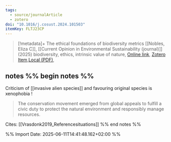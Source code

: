 ```yaml
---
tags:
  - source/journalArticle
  - zotero
doi: "10.1016/j.cosust.2024.101503"
itemKey: FLTJ23CP
---
```

>[!metadata]+
> The ethical foundations of biodiversity metrics
> [[Nobles, Eliza C]], 
> [[Current Opinion in Environmental Sustainability (journal)]] (2025)
> biodiversity, ethics, intrinsic value of nature, 
> [Online link](https://linkinghub.elsevier.com/retrieve/pii/S1877343524000903), [Zotero Item](zotero://select/library/items/FLTJ23CP),[Local (PDF)](file://C:/Users/aburg/Documents/references/zotero/storage/Z2F4C58W/Nobles2025_ethicalfoundations.pdf), 

## notes %% begin notes %%
Criticism of [[invasive alien species]] and favouring original species is xenophobia !

> The conservation movement emerged from global appeals to fulfill a civic duty to protect the natural environment and responsibly manage resources.


Cites:
[[Vrasdonk2019_Referencesituations]]
%% end notes %%

%% Import Date: 2025-06-11T14:41:48.162+02:00 %%
